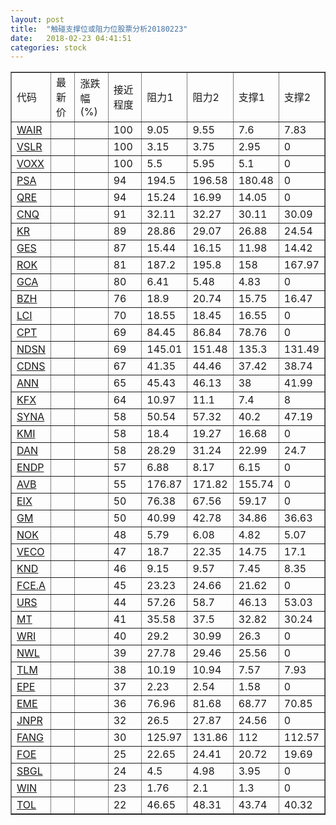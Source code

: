```yaml
---
layout: post
title:  "触碰支撑位或阻力位股票分析20180223"
date:   2018-02-23 04:41:51
categories: stock
---
```

<script type="text/javascript">
var stockList = []
stockList.push('gb_wair');
stockList.push('gb_vslr');
stockList.push('gb_voxx');
stockList.push('gb_psa');
stockList.push('gb_qre');
stockList.push('gb_cnq');
stockList.push('gb_kr');
stockList.push('gb_ges');
stockList.push('gb_rok');
stockList.push('gb_gca');
stockList.push('gb_bzh');
stockList.push('gb_lci');
stockList.push('gb_cpt');
stockList.push('gb_ndsn');
stockList.push('gb_cdns');
stockList.push('gb_ann');
stockList.push('gb_kfx');
stockList.push('gb_syna');
stockList.push('gb_kmi');
stockList.push('gb_dan');
stockList.push('gb_endp');
stockList.push('gb_avb');
stockList.push('gb_eix');
stockList.push('gb_gm');
stockList.push('gb_nok');
stockList.push('gb_veco');
stockList.push('gb_knd');
stockList.push('gb_fce.a');
stockList.push('gb_urs');
stockList.push('gb_mt');
stockList.push('gb_wri');
stockList.push('gb_nwl');
stockList.push('gb_tlm');
stockList.push('gb_epe');
stockList.push('gb_eme');
stockList.push('gb_jnpr');
stockList.push('gb_fang');
stockList.push('gb_foe');
stockList.push('gb_sbgl');
stockList.push('gb_win');
stockList.push('gb_tol');
</script>
<table border="1">
 <tr>
 <td>代码</td>
 <td>最新价</td>
 <td>涨跌幅(%)</td>
 <td>接近程度</td>
 <td>阻力1</td>
 <td>阻力2</td>
 <td>支撑1</td>
 <td>支撑2</td>
</tr>
  <tr id="wair" class="red">
  <td><a href="http://stock.finance.sina.com.cn/usstock/quotes/WAIR.html" target="_blank">WAIR</a></td><td></td><td></td><td>100</td><td>9.05</td><td>9.55</td><td>7.6</td><td>7.83</td></tr>
  <tr id="vslr" class="green">
  <td><a href="http://stock.finance.sina.com.cn/usstock/quotes/VSLR.html" target="_blank">VSLR</a></td><td></td><td></td><td>100</td><td>3.15</td><td>3.75</td><td>2.95</td><td>0</td></tr>
  <tr id="voxx" class="red">
  <td><a href="http://stock.finance.sina.com.cn/usstock/quotes/VOXX.html" target="_blank">VOXX</a></td><td></td><td></td><td>100</td><td>5.5</td><td>5.95</td><td>5.1</td><td>0</td></tr>
  <tr id="psa" class="red">
  <td><a href="http://stock.finance.sina.com.cn/usstock/quotes/PSA.html" target="_blank">PSA</a></td><td></td><td></td><td>94</td><td>194.5</td><td>196.58</td><td>180.48</td><td>0</td></tr>
  <tr id="qre" class="red">
  <td><a href="http://stock.finance.sina.com.cn/usstock/quotes/QRE.html" target="_blank">QRE</a></td><td></td><td></td><td>94</td><td>15.24</td><td>16.99</td><td>14.05</td><td>0</td></tr>
  <tr id="cnq" class="red">
  <td><a href="http://stock.finance.sina.com.cn/usstock/quotes/CNQ.html" target="_blank">CNQ</a></td><td></td><td></td><td>91</td><td>32.11</td><td>32.27</td><td>30.11</td><td>30.09</td></tr>
  <tr id="kr" class="green">
  <td><a href="http://stock.finance.sina.com.cn/usstock/quotes/KR.html" target="_blank">KR</a></td><td></td><td></td><td>89</td><td>28.86</td><td>29.07</td><td>26.88</td><td>24.54</td></tr>
  <tr id="ges" class="green">
  <td><a href="http://stock.finance.sina.com.cn/usstock/quotes/GES.html" target="_blank">GES</a></td><td></td><td></td><td>87</td><td>15.44</td><td>16.15</td><td>11.98</td><td>14.42</td></tr>
  <tr id="rok" class="red">
  <td><a href="http://stock.finance.sina.com.cn/usstock/quotes/ROK.html" target="_blank">ROK</a></td><td></td><td></td><td>81</td><td>187.2</td><td>195.8</td><td>158</td><td>167.97</td></tr>
  <tr id="gca" class="green">
  <td><a href="http://stock.finance.sina.com.cn/usstock/quotes/GCA.html" target="_blank">GCA</a></td><td></td><td></td><td>80</td><td>6.41</td><td>5.48</td><td>4.83</td><td>0</td></tr>
  <tr id="bzh" class="green">
  <td><a href="http://stock.finance.sina.com.cn/usstock/quotes/BZH.html" target="_blank">BZH</a></td><td></td><td></td><td>76</td><td>18.9</td><td>20.74</td><td>15.75</td><td>16.47</td></tr>
  <tr id="lci" class="green">
  <td><a href="http://stock.finance.sina.com.cn/usstock/quotes/LCI.html" target="_blank">LCI</a></td><td></td><td></td><td>70</td><td>18.55</td><td>18.45</td><td>16.55</td><td>0</td></tr>
  <tr id="cpt" class="green">
  <td><a href="http://stock.finance.sina.com.cn/usstock/quotes/CPT.html" target="_blank">CPT</a></td><td></td><td></td><td>69</td><td>84.45</td><td>86.84</td><td>78.76</td><td>0</td></tr>
  <tr id="ndsn" class="green">
  <td><a href="http://stock.finance.sina.com.cn/usstock/quotes/NDSN.html" target="_blank">NDSN</a></td><td></td><td></td><td>69</td><td>145.01</td><td>151.48</td><td>135.3</td><td>131.49</td></tr>
  <tr id="cdns" class="green">
  <td><a href="http://stock.finance.sina.com.cn/usstock/quotes/CDNS.html" target="_blank">CDNS</a></td><td></td><td></td><td>67</td><td>41.35</td><td>44.46</td><td>37.42</td><td>38.74</td></tr>
  <tr id="ann" class="red">
  <td><a href="http://stock.finance.sina.com.cn/usstock/quotes/ANN.html" target="_blank">ANN</a></td><td></td><td></td><td>65</td><td>45.43</td><td>46.13</td><td>38</td><td>41.99</td></tr>
  <tr id="kfx" class="green">
  <td><a href="http://stock.finance.sina.com.cn/usstock/quotes/KFX.html" target="_blank">KFX</a></td><td></td><td></td><td>64</td><td>10.97</td><td>11.1</td><td>7.4</td><td>8</td></tr>
  <tr id="syna" class="green">
  <td><a href="http://stock.finance.sina.com.cn/usstock/quotes/SYNA.html" target="_blank">SYNA</a></td><td></td><td></td><td>58</td><td>50.54</td><td>57.32</td><td>40.2</td><td>47.19</td></tr>
  <tr id="kmi" class="green">
  <td><a href="http://stock.finance.sina.com.cn/usstock/quotes/KMI.html" target="_blank">KMI</a></td><td></td><td></td><td>58</td><td>18.4</td><td>19.27</td><td>16.68</td><td>0</td></tr>
  <tr id="dan" class="red">
  <td><a href="http://stock.finance.sina.com.cn/usstock/quotes/DAN.html" target="_blank">DAN</a></td><td></td><td></td><td>58</td><td>28.29</td><td>31.24</td><td>22.99</td><td>24.7</td></tr>
  <tr id="endp" class="red">
  <td><a href="http://stock.finance.sina.com.cn/usstock/quotes/ENDP.html" target="_blank">ENDP</a></td><td></td><td></td><td>57</td><td>6.88</td><td>8.17</td><td>6.15</td><td>0</td></tr>
  <tr id="avb" class="green">
  <td><a href="http://stock.finance.sina.com.cn/usstock/quotes/AVB.html" target="_blank">AVB</a></td><td></td><td></td><td>55</td><td>176.87</td><td>171.82</td><td>155.74</td><td>0</td></tr>
  <tr id="eix" class="green">
  <td><a href="http://stock.finance.sina.com.cn/usstock/quotes/EIX.html" target="_blank">EIX</a></td><td></td><td></td><td>50</td><td>76.38</td><td>67.56</td><td>59.17</td><td>0</td></tr>
  <tr id="gm" class="red">
  <td><a href="http://stock.finance.sina.com.cn/usstock/quotes/GM.html" target="_blank">GM</a></td><td></td><td></td><td>50</td><td>40.99</td><td>42.78</td><td>34.86</td><td>36.63</td></tr>
  <tr id="nok" class="red">
  <td><a href="http://stock.finance.sina.com.cn/usstock/quotes/NOK.html" target="_blank">NOK</a></td><td></td><td></td><td>48</td><td>5.79</td><td>6.08</td><td>4.82</td><td>5.07</td></tr>
  <tr id="veco" class="red">
  <td><a href="http://stock.finance.sina.com.cn/usstock/quotes/VECO.html" target="_blank">VECO</a></td><td></td><td></td><td>47</td><td>18.7</td><td>22.35</td><td>14.75</td><td>17.1</td></tr>
  <tr id="knd" class="red">
  <td><a href="http://stock.finance.sina.com.cn/usstock/quotes/KND.html" target="_blank">KND</a></td><td></td><td></td><td>46</td><td>9.15</td><td>9.57</td><td>7.45</td><td>8.35</td></tr>
  <tr id="fce.a" class="green">
  <td><a href="http://stock.finance.sina.com.cn/usstock/quotes/FCE.A.html" target="_blank">FCE.A</a></td><td></td><td></td><td>45</td><td>23.23</td><td>24.66</td><td>21.62</td><td>0</td></tr>
  <tr id="urs" class="green">
  <td><a href="http://stock.finance.sina.com.cn/usstock/quotes/URS.html" target="_blank">URS</a></td><td></td><td></td><td>44</td><td>57.26</td><td>58.7</td><td>46.13</td><td>53.03</td></tr>
  <tr id="mt" class="red">
  <td><a href="http://stock.finance.sina.com.cn/usstock/quotes/MT.html" target="_blank">MT</a></td><td></td><td></td><td>41</td><td>35.58</td><td>37.5</td><td>32.82</td><td>30.24</td></tr>
  <tr id="wri" class="green">
  <td><a href="http://stock.finance.sina.com.cn/usstock/quotes/WRI.html" target="_blank">WRI</a></td><td></td><td></td><td>40</td><td>29.2</td><td>30.99</td><td>26.3</td><td>0</td></tr>
  <tr id="nwl" class="red">
  <td><a href="http://stock.finance.sina.com.cn/usstock/quotes/NWL.html" target="_blank">NWL</a></td><td></td><td></td><td>39</td><td>27.78</td><td>29.46</td><td>25.56</td><td>0</td></tr>
  <tr id="tlm" class="green">
  <td><a href="http://stock.finance.sina.com.cn/usstock/quotes/TLM.html" target="_blank">TLM</a></td><td></td><td></td><td>38</td><td>10.19</td><td>10.94</td><td>7.57</td><td>7.93</td></tr>
  <tr id="epe" class="green">
  <td><a href="http://stock.finance.sina.com.cn/usstock/quotes/EPE.html" target="_blank">EPE</a></td><td></td><td></td><td>37</td><td>2.23</td><td>2.54</td><td>1.58</td><td>0</td></tr>
  <tr id="eme" class="red">
  <td><a href="http://stock.finance.sina.com.cn/usstock/quotes/EME.html" target="_blank">EME</a></td><td></td><td></td><td>36</td><td>76.96</td><td>81.68</td><td>68.77</td><td>70.85</td></tr>
  <tr id="jnpr" class="red">
  <td><a href="http://stock.finance.sina.com.cn/usstock/quotes/JNPR.html" target="_blank">JNPR</a></td><td></td><td></td><td>32</td><td>26.5</td><td>27.87</td><td>24.56</td><td>0</td></tr>
  <tr id="fang" class="red">
  <td><a href="http://stock.finance.sina.com.cn/usstock/quotes/FANG.html" target="_blank">FANG</a></td><td></td><td></td><td>30</td><td>125.97</td><td>131.86</td><td>112</td><td>112.57</td></tr>
  <tr id="foe" class="red">
  <td><a href="http://stock.finance.sina.com.cn/usstock/quotes/FOE.html" target="_blank">FOE</a></td><td></td><td></td><td>25</td><td>22.65</td><td>24.41</td><td>20.72</td><td>19.69</td></tr>
  <tr id="sbgl" class="green">
  <td><a href="http://stock.finance.sina.com.cn/usstock/quotes/SBGL.html" target="_blank">SBGL</a></td><td></td><td></td><td>24</td><td>4.5</td><td>4.98</td><td>3.95</td><td>0</td></tr>
  <tr id="win" class="green">
  <td><a href="http://stock.finance.sina.com.cn/usstock/quotes/WIN.html" target="_blank">WIN</a></td><td></td><td></td><td>23</td><td>1.76</td><td>2.1</td><td>1.3</td><td>0</td></tr>
  <tr id="tol" class="red">
  <td><a href="http://stock.finance.sina.com.cn/usstock/quotes/TOL.html" target="_blank">TOL</a></td><td></td><td></td><td>22</td><td>46.65</td><td>48.31</td><td>43.74</td><td>40.32</td></tr>
</table>
